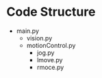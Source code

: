# Code Structure

  * main.py
    * vision.py
    * motionControl.py
      * jog.py
      * lmove.py
      * rmoce.py  
